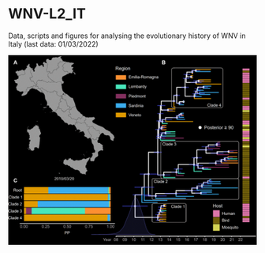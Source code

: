 # WNV-L2_IT
Data, scripts and figures for analysing the evolutionary history of WNV in Italy (last data: 01/03/2022)

<p align="center">
  <img src="./plots/WNV-L2_phylodynamics.gif" width="600">
</p>

